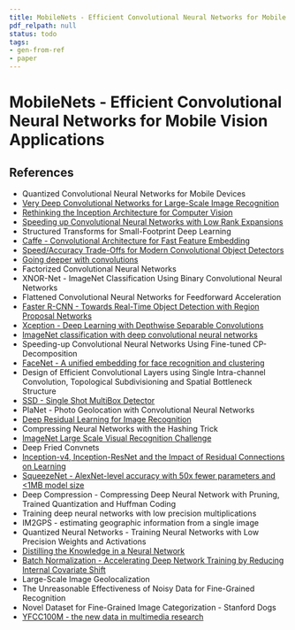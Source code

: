 ```yaml
---
title: MobileNets - Efficient Convolutional Neural Networks for Mobile Vision Applications
pdf_relpath: null
status: todo
tags:
- gen-from-ref
- paper
---
```


# MobileNets - Efficient Convolutional Neural Networks for Mobile Vision Applications

## References

- Quantized Convolutional Neural Networks for Mobile Devices
- [Very Deep Convolutional Networks for Large-Scale Image Recognition](./very-deep-convolutional-networks-for-large-scale-image-recognition.md)
- [Rethinking the Inception Architecture for Computer Vision](./rethinking-the-inception-architecture-for-computer-vision.md)
- [Speeding up Convolutional Neural Networks with Low Rank Expansions](./speeding-up-convolutional-neural-networks-with-low-rank-expansions.md)
- Structured Transforms for Small-Footprint Deep Learning
- [Caffe - Convolutional Architecture for Fast Feature Embedding](./caffe-convolutional-architecture-for-fast-feature-embedding.md)
- [Speed/Accuracy Trade-Offs for Modern Convolutional Object Detectors](./speed-accuracy-trade-offs-for-modern-convolutional-object-detectors.md)
- [Going deeper with convolutions](./going-deeper-with-convolutions.md)
- Factorized Convolutional Neural Networks
- XNOR-Net - ImageNet Classification Using Binary Convolutional Neural Networks
- Flattened Convolutional Neural Networks for Feedforward Acceleration
- [Faster R-CNN - Towards Real-Time Object Detection with Region Proposal Networks](./faster-r-cnn-towards-real-time-object-detection-with-region-proposal-networks.md)
- [Xception - Deep Learning with Depthwise Separable Convolutions](./xception-deep-learning-with-depthwise-separable-convolutions.md)
- [ImageNet classification with deep convolutional neural networks](./imagenet-classification-with-deep-convolutional-neural-networks.md)
- Speeding-up Convolutional Neural Networks Using Fine-tuned CP-Decomposition
- [FaceNet - A unified embedding for face recognition and clustering](./facenet-a-unified-embedding-for-face-recognition-and-clustering.md)
- Design of Efficient Convolutional Layers using Single Intra-channel Convolution, Topological Subdivisioning and Spatial Bottleneck Structure
- [SSD - Single Shot MultiBox Detector](./ssd-single-shot-multibox-detector.md)
- PlaNet - Photo Geolocation with Convolutional Neural Networks
- [Deep Residual Learning for Image Recognition](./deep-residual-learning-for-image-recognition.md)
- Compressing Neural Networks with the Hashing Trick
- [ImageNet Large Scale Visual Recognition Challenge](./imagenet-large-scale-visual-recognition-challenge.md)
- Deep Fried Convnets
- [Inception-v4, Inception-ResNet and the Impact of Residual Connections on Learning](./inception-v4-inception-resnet-and-the-impact-of-residual-connections-on-learning.md)
- [SqueezeNet - AlexNet-level accuracy with 50x fewer parameters and <1MB model size](./squeezenet-alexnet-level-accuracy-with-50x-fewer-parameters-and-1mb-model-size.md)
- Deep Compression - Compressing Deep Neural Network with Pruning, Trained Quantization and Huffman Coding
- Training deep neural networks with low precision multiplications
- IM2GPS - estimating geographic information from a single image
- Quantized Neural Networks - Training Neural Networks with Low Precision Weights and Activations
- [Distilling the Knowledge in a Neural Network](./distilling-the-knowledge-in-a-neural-network.md)
- [Batch Normalization - Accelerating Deep Network Training by Reducing Internal Covariate Shift](./batch-normalization-accelerating-deep-network-training-by-reducing-internal-covariate-shift.md)
- Large-Scale Image Geolocalization
- The Unreasonable Effectiveness of Noisy Data for Fine-Grained Recognition
- Novel Dataset for Fine-Grained Image Categorization - Stanford Dogs
- [YFCC100M - the new data in multimedia research](./yfcc100m-the-new-data-in-multimedia-research.md)
